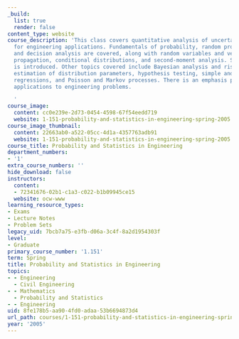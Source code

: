 ```yaml
---
_build:
  list: true
  render: false
content_type: website
course_description: 'This class covers quantitative analysis of uncertainty and risk
  for engineering applications. Fundamentals of probability, random processes, statistics,
  and decision analysis are covered, along with random variables and vectors, uncertainty
  propagation, conditional distributions, and second-moment analysis. System reliability
  is introduced. Other topics covered include Bayesian analysis and risk-based decision,
  estimation of distribution parameters, hypothesis testing, simple and multiple linear
  regressions, and Poisson and Markov processes. There is an emphasis placed on real-world
  applications to engineering problems.

  '
course_image:
  content: cc0e239e-2d73-0454-4598-67f54eedd719
  website: 1-151-probability-and-statistics-in-engineering-spring-2005
course_image_thumbnail:
  content: 22663ab0-a522-05cc-4d1a-4357763adb91
  website: 1-151-probability-and-statistics-in-engineering-spring-2005
course_title: Probability and Statistics in Engineering
department_numbers:
- '1'
extra_course_numbers: ''
hide_download: false
instructors:
  content:
  - 72341676-02b1-c1a3-c022-b1b09945ce15
  website: ocw-www
learning_resource_types:
- Exams
- Lecture Notes
- Problem Sets
legacy_uid: 7bcb7a75-e3fb-d06a-3c4f-8a2d1954303f
level:
- Graduate
primary_course_number: '1.151'
term: Spring
title: Probability and Statistics in Engineering
topics:
- - Engineering
  - Civil Engineering
- - Mathematics
  - Probability and Statistics
- - Engineering
uid: 8fe178b5-aa90-4fd0-adaa-53b6694873d4
url_path: courses/1-151-probability-and-statistics-in-engineering-spring-2005
year: '2005'
---
```

